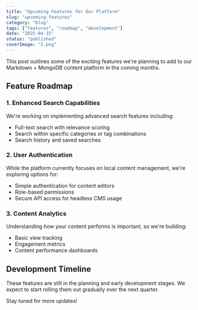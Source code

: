 ```yaml
---
title: "Upcoming Features for Our Platform"
slug: "upcoming-features"
category: "blog"
tags: ["features", "roadmap", "development"]
date: "2025-04-15"
status: "published"
coverImage: "2.png"
---
```


This post outlines some of the exciting features we're planning to add to our Markdown + MongoDB content platform in the coming months.

## Feature Roadmap

### 1. Enhanced Search Capabilities

We're working on implementing advanced search features including:
- Full-text search with relevance scoring
- Search within specific categories or tag combinations
- Search history and saved searches

### 2. User Authentication

While the platform currently focuses on local content management, we're exploring options for:
- Simple authentication for content editors
- Role-based permissions
- Secure API access for headless CMS usage

### 3. Content Analytics

Understanding how your content performs is important, so we're building:
- Basic view tracking
- Engagement metrics
- Content performance dashboards

## Development Timeline

These features are still in the planning and early development stages. We expect to start rolling them out gradually over the next quarter.

Stay tuned for more updates!
